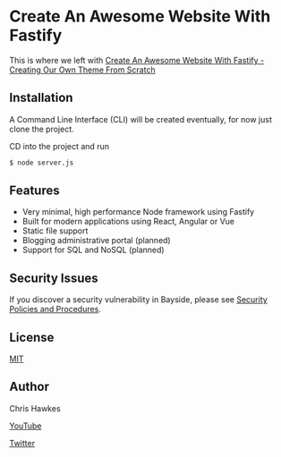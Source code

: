 # Create An Awesome Website With Fastify

This is where we left with 
[Create An Awesome Website With Fastify - Creating Our Own Theme From Scratch](https://www.youtube.com/watch?v=_X-pjh4Vd10)

## Installation

A Command Line Interface (CLI) will be created eventually, for now just clone the project. 

CD into the project and run

```bash
$ node server.js
```

## Features

  * Very minimal, high performance Node framework using Fastify
  * Built for modern applications using React, Angular or Vue
  * Static file support
  * Blogging administrative portal (planned)
  * Support for SQL and NoSQL (planned)
  
## Security Issues

  If you discover a security vulnerability in Bayside, please see [Security Policies and Procedures](Security.md).

## License

  [MIT](LICENSE)

## Author

Chris Hawkes

[YouTube](https://www.youtube.com/channel/UCfV36TX5AejfAGIbtwTc7Zw)

[Twitter](https://twitter.com/RealChrisHawkes)

